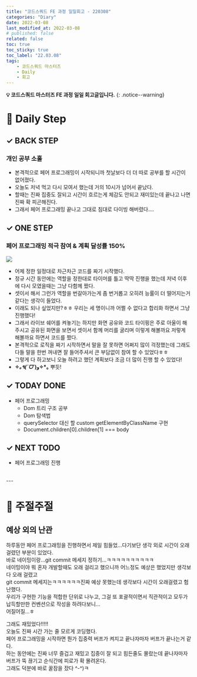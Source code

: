 ```yaml
---
title: "코드스쿼드 FE 과정 일일회고 - 220308"
categories: "Diary"
date: 2022-03-08
last_modified_at: 2022-03-08
# published: false
related: false
toc: true
toc_sticky: true
toc_label: "22.03.08"
tags:
    - 코드스쿼드 마스터즈
    - Daily
    - 회고
---
```

__💡 코드스쿼드 마스터즈 FE 과정 일일 회고글입니다.__
{: .notice--warning}

# __💭 Daily Step__
## __✓ BACK STEP__
### __개인 공부 소홀__
- 본격적으로 페어 프로그래밍이 시작되니까 첫날보다 더 더 따로 공부를 할 시간이 없어졌다.
- 오늘도 저녁 먹고 다시 모여서 했는데 거의 10시가 넘어서 끝났다.
- 할때는 진짜 집중도 잘되고 시간이 흐르는게 체감도 안되고 재미있는데 끝나고 나면 진짜 확 피곤해진다.
- 그래서 페어 프로그래밍 끝나고 그대로 침대로 다이빙 해버렸다....

## __✓ ONE STEP__
### __페어 프로그래밍 적극 참여 & 계획 달성률 150%__
![](https://user-images.githubusercontent.com/34249911/158100637-02d3156c-54d6-4a24-ba43-3ce80b2eb7d1.png)
- 어제 정한 일정대로 차근차근 코드를 짜기 시작했다.
- 정규 시간 동안에는 역할을 정한대로 타이머를 틀고 딱딱 진행을 했는데 저녁 이후에 다시 모였을때는 그냥 다함께 짰다.
- 셋이서 해서 그런가 역할을 번갈아가는게 좀 번거롭고 오히려 능률이 더 떨어지는거 같다는 생각이 들었다.
- 이래도 되나 싶었지만?ㅎㅎ 우리는 세 명이니까 어쩔 수 없다고 합리화 하면서 그냥 진행했다!
- 그래서 라이브 쉐어를 켜놓기는 하지만 화면 공유와 코드 타이핑은 주로 아울이 해주시고 공유된 화면을 보면서 셋이서 함께 머리를 굴리며 이렇게 해볼까요 저렇게 해볼까요 하면서 코드를 짰다.
- 본격적으로 로직을 짜기 시작하면서 말을 잘 못하면 어쩌지 많이 걱정했는데 그래도 다들 말을 한번 꺼내면 잘 들어주셔서 큰 부담없이 참여 할 수 있었다ㅎㅎ
- 그렇게 다 하고보니 오늘 하려고 했던 계획보다 조금 더 많이 진행 할 수 있었다!
- __✧*｡٩(ˊᗜˋ*)و✧*｡__ 뿌듯! 

## __✓ TODAY DONE__
- 페어 프로그래밍
  - Dom 트리 구조 공부
  - Dom 탐색법
  - querySelector 대신 할 custom getElementByClassName 구현
  - Document.children[0].children[1] === body

## __✓ NEXT TODO__
- 페어 프로그래밍 진행

<br>
---
<br>

# __💬 주절주절__
## __예상 외의 난관__
하루동안 페어 프로그래밍을 진행하면서 제일 힘들었...다기보단 생각 외로 시간이 오래 걸렸던 부분이 있었다.  
바로 네이밍이랑...git commit 메세지 정하기...ㅋㅋㅋㅋㅋㅋㅋㅋㅋㅋ  
네이밍이야 뭐 혼자 개발할때도 오래 걸리고 했으니까 어느정도 예상은 했었지만 생각보다 오래 걸렸고  
git commit 메세지는ㅋㅋㅋㅋㅋㅋ진짜 예상 못했는데 생각보다 시간이 오래걸렸고 험난했다.  
우리가 구현한 기능을 적합한 단위로 나누고, 그걸 또 포괄적이면서 직관적이고 모두가 납득할만한 컨벤션으로 작성을 하려다보니...  
어질어질...ㅎ  

그래도 재밌었다!!!!!  
오늘도 진짜 시간 가는 줄 모르게 코딩했다.  
페어 프로그래밍을 시작하면 뭔가 집중력 버프가 켜지고 끝나자마자 버프가 끝나는거 같다.  
하는 동안에는 진짜 너무 즐겁고 재밌고 집중이 잘 되고 힘든줄도 몰랐는데 끝나자마자 버프가 뚝 끊기고 순식간에 피로가 확 몰려온다.  
그래도 덕분에 바로 꿀잠을 잤다 ^-^)ㅋ  